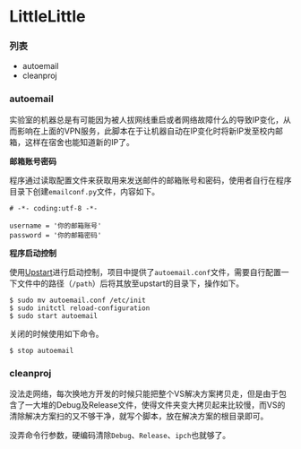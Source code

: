 # LittleLittle

### 列表
- autoemail
- cleanproj

### autoemail
实验室的机器总是有可能因为被人拔网线重启或者网络故障什么的导致IP变化，从而影响在上面的VPN服务，此脚本在于让机器自动在IP变化时将新IP发至校内邮箱，这样在宿舍也能知道新的IP了。

__邮箱账号密码__

程序通过读取配置文件来获取用来发送邮件的邮箱账号和密码，使用者自行在程序目录下创建`emailconf.py`文件，内容如下。

```
# -*- coding:utf-8 -*-

username = '你的邮箱账号'
password = '你的邮箱密码'
```

__程序启动控制__

使用[Upstart](http://upstart.ubuntu.com/cookbook)进行启动控制，项目中提供了`autoemail.conf`文件，需要自行配置一下文件中的路径（`/path`）后将其放至upstart的目录下，操作如下。

```
$ sudo mv autoemail.conf /etc/init
$ sudo initctl reload-configuration
$ sudo start autoemail
```

关闭的时候使用如下命令。

```
$ stop autoemail
```

### cleanproj
没法走网络，每次换地方开发的时候只能把整个VS解决方案拷贝走，但是由于包含了一大堆的Debug及Release文件，使得文件夹变大拷贝起来比较慢，而VS的清除解决方案扫的又不够干净，就写个脚本，放在解决方案的根目录即可。

没弄命令行参数，硬编码清除`Debug`、`Release`、`ipch`也就够了。
